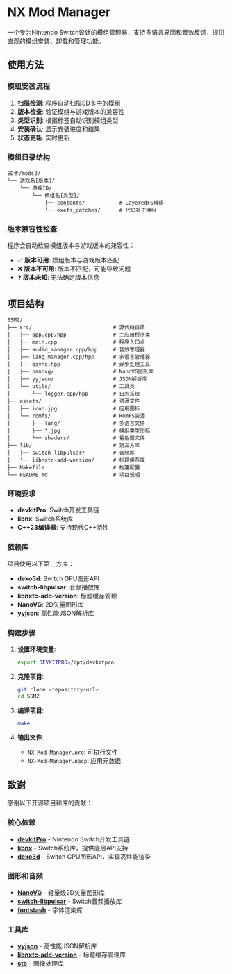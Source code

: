 # NX Mod Manager

一个专为Nintendo Switch设计的模组管理器，支持多语言界面和音效反馈，提供直观的模组安装、卸载和管理功能。



## 使用方法



### 模组安装流程

1. **扫描检测**: 程序自动扫描SD卡中的模组
2. **版本检查**: 验证模组与游戏版本的兼容性
3. **类型识别**: 根据标签自动识别模组类型
4. **安装确认**: 显示安装进度和结果
5. **状态更新**: 实时更新

### 模组目录结构

```
SD卡/mods2/
└── 游戏名[版本]/
    └── 游戏ID/
        └── 模组名[类型]/
            ├── contents/           # LayeredFS模组
            └── exefs_patches/      # 代码补丁模组
```

### 版本兼容性检查

程序会自动检查模组版本与游戏版本的兼容性：
- ✅ **版本可用**: 模组版本与游戏版本匹配
- ❌ **版本不可用**: 版本不匹配，可能导致问题
- ❓ **版本未知**: 无法确定版本信息



## 项目结构

```
SSM2/
├── src/                          # 源代码目录
│   ├── app.cpp/hpp               # 主应用程序类
│   ├── main.cpp                  # 程序入口点
│   ├── audio_manager.cpp/hpp     # 音效管理器
│   ├── lang_manager.cpp/hpp      # 多语言管理器
│   ├── async.hpp                 # 异步处理工具
│   ├── nanovg/                   # NanoVG图形库
│   ├── yyjson/                   # JSON解析库
│   └── utils/                    # 工具类
│       └── logger.cpp/hpp        # 日志系统
├── assets/                       # 资源文件
│   ├── icon.jpg                  # 应用图标
│   └── romfs/                    # RomFS资源
│       ├── lang/                 # 多语言文件
│       ├── *.jpg                 # 模组类型图标
│       └── shaders/              # 着色器文件
├── lib/                          # 第三方库
│   ├── switch-libpulsar/         # 音频库
│   └── libnxtc-add-version/      # 标题缓存库
├── Makefile                      # 构建配置
└── README.md                     # 项目说明
```


### 环境要求

- **devkitPro**: Switch开发工具链
- **libnx**: Switch系统库
- **C++23编译器**: 支持现代C++特性

### 依赖库

项目使用以下第三方库：

- **deko3d**: Switch GPU图形API
- **switch-libpulsar**: 音频播放库
- **libnxtc-add-version**: 标题缓存管理
- **NanoVG**: 2D矢量图形库
- **yyjson**: 高性能JSON解析库

### 构建步骤

1. **设置环境变量**:
   ```bash
   export DEVKITPRO=/opt/devkitpro
   ```

2. **克隆项目**:
   ```bash
   git clone <repository-url>
   cd SSM2
   ```

3. **编译项目**:
   ```bash
   make
   ```

4. **输出文件**:
   - `NX-Mod-Manager.nro`: 可执行文件
   - `NX-Mod-Manager.nacp`: 应用元数据


## 致谢

感谢以下开源项目和库的贡献：

### 核心依赖
- **[devkitPro](https://devkitpro.org/)** - Nintendo Switch开发工具链
- **[libnx](https://github.com/switchbrew/libnx)** - Switch系统库，提供底层API支持
- **[deko3d](https://github.com/devkitPro/deko3d)** - Switch GPU图形API，实现高性能渲染

### 图形和音频
- **[NanoVG](https://github.com/memononen/nanovg)** - 轻量级2D矢量图形库
- **[switch-libpulsar](https://github.com/Maschell/switch-libpulsar)** - Switch音频播放库
- **[fontstash](https://github.com/memononen/fontstash)** - 字体渲染库

### 工具库
- **[yyjson](https://github.com/ibireme/yyjson)** - 高性能JSON解析库
- **[libnxtc-add-version](https://github.com/DarkMatterCore/libnxtc-add-version)** - 标题缓存管理库
- **[stb](https://github.com/nothings/stb)** - 图像处理库